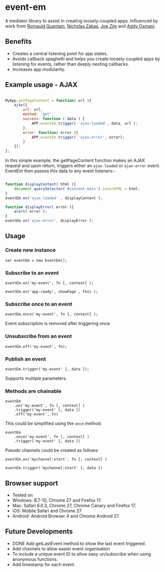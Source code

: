 # event-em


A mediator library to assist in creating loosely-coupled apps. Influenced by work from [Romauld Quantain](http://www.soundstep.com), [Nicholas Zakas](http://www.nczonline.net), [Joe Zim](http://www.joezimjs.com) and [Addy Osmani](http://www.addyosmani.com).

## Benefits

* Creates a central listening point for app states.
* Avoids callback spaghetti and helps you create loosely-coupled apps by listening for events, rather than deeply nesting callbacks.
* Increases app modularity.

## Example usage - AJAX


``` javascript

MyApp.getPageContent = function( url ){
	ajax({
		url: url,
		method: 'get',
		success: function ( data ) {
			APP.eventEm.trigger( 'ajax-loaded', data, url );
		},
		error: function( error ){
			APP.eventEm.trigger( 'ajax-error', error);
		}
	});
};

```

In this simple example, the getPageContent function makes an AJAX request and upon return, triggers either an `ajax-loaded` or `ajax-error` event. EventEm then passes this data to any event listeners:-

``` javascript

function displayContent( html ){
	document.querySelector('#content-main').innerHTML = html;
}
eventEm.on('ajax-loaded' , displayContent );

function displayError( error ){
	alert( error );
}
eventEm.on('ajax-error', displayError );
```


## Usage

### Create new instance 

```
var eventEm = new EventEm();
```

### Subscribe to an event 

``` 
eventEm.on('my-event', fn [, context] );

eventEm.on('app-ready', showPage , this );
```

### Subscribe once to an event 

``` 
eventEm.once('my-event', fn [, context] );
```
Event subscription is removed after triggering once.

### Unsubscribe from an event

``` 
eventEm.off('my-event', fn);
```

### Publish an event

``` 
eventEm.trigger('my-event' [, data ]);
```
Supports multiple parameters.

### Methods are chainable

``` 
eventEm
	.on('my-event', fn [, context] )
	.trigger('my-event' [, data ])
	.off('my-event', fn)
```
This could be simplified using the `once` method:
``` 
eventEm
	.once('my-event', fn [, context] )
	.trigger('my-event' [, data ])
```

Pseudo channels could be created as follows:
``` 
eventEm.on('mychannel:start', fn [, context] )

eventEm.trigger('mychannel:start' [, data ])
```

## Browser support

* Tested on 
* Windows: IE7-10, Chrome 27 and Firefox 17.
* Mac: Safari 6.0.3, Chrome 27, Chrome Canary and Firefox 17.
* iOS: Mobile Safari and Chrome 27.
* Android: Android Browser 4 and Chrome Android 27.

## Future Developments

* DONE Add getLastEvent method to show the last event triggered.
* Add channels to allow easier event organisation
* To include a unique event ID to allow easy un/subscribe when using anonymous functions.
* Add timestamp for each event.


